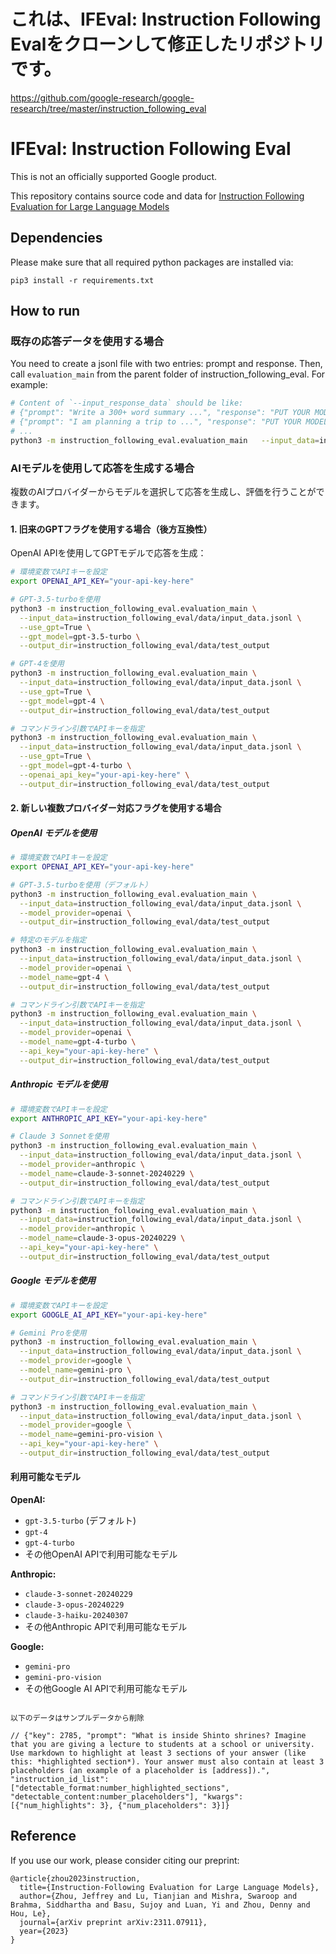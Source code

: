 # これは、IFEval: Instruction Following Evalをクローンして修正したリポジトリです。

https://github.com/google-research/google-research/tree/master/instruction_following_eval


# IFEval: Instruction Following Eval

This is not an officially supported Google product.

This repository contains source code and data for
[Instruction Following Evaluation for Large Language Models](arxiv.org/abs/2311.07911)

## Dependencies

Please make sure that all required python packages are installed via:

```
pip3 install -r requirements.txt
```

## How to run

### 既存の応答データを使用する場合

You need to create a jsonl file with two entries: prompt and response.
Then, call `evaluation_main` from the parent folder of
instruction_following_eval. For example:

```bash
# Content of `--input_response_data` should be like:
# {"prompt": "Write a 300+ word summary ...", "response": "PUT YOUR MODEL RESPONSE HERE"}
# {"prompt": "I am planning a trip to ...", "response": "PUT YOUR MODEL RESPONSE HERE"}
# ...
python3 -m instruction_following_eval.evaluation_main   --input_data=instruction_following_eval/data/input_data.jsonl   --input_response_data=instruction_following_eval/data/input_response_data_gpt4_20231107_145030.jsonl   --output_dir=instruction_following_eval/data/test_output
```

### AIモデルを使用して応答を生成する場合

複数のAIプロバイダーからモデルを選択して応答を生成し、評価を行うことができます。

#### 1. 旧来のGPTフラグを使用する場合（後方互換性）

OpenAI APIを使用してGPTモデルで応答を生成：

```bash
# 環境変数でAPIキーを設定
export OPENAI_API_KEY="your-api-key-here"

# GPT-3.5-turboを使用
python3 -m instruction_following_eval.evaluation_main \
  --input_data=instruction_following_eval/data/input_data.jsonl \
  --use_gpt=True \
  --gpt_model=gpt-3.5-turbo \
  --output_dir=instruction_following_eval/data/test_output

# GPT-4を使用
python3 -m instruction_following_eval.evaluation_main \
  --input_data=instruction_following_eval/data/input_data.jsonl \
  --use_gpt=True \
  --gpt_model=gpt-4 \
  --output_dir=instruction_following_eval/data/test_output

# コマンドライン引数でAPIキーを指定
python3 -m instruction_following_eval.evaluation_main \
  --input_data=instruction_following_eval/data/input_data.jsonl \
  --use_gpt=True \
  --gpt_model=gpt-4-turbo \
  --openai_api_key="your-api-key-here" \
  --output_dir=instruction_following_eval/data/test_output
```

#### 2. 新しい複数プロバイダー対応フラグを使用する場合

##### OpenAI モデルを使用

```bash
# 環境変数でAPIキーを設定
export OPENAI_API_KEY="your-api-key-here"

# GPT-3.5-turboを使用（デフォルト）
python3 -m instruction_following_eval.evaluation_main \
  --input_data=instruction_following_eval/data/input_data.jsonl \
  --model_provider=openai \
  --output_dir=instruction_following_eval/data/test_output

# 特定のモデルを指定
python3 -m instruction_following_eval.evaluation_main \
  --input_data=instruction_following_eval/data/input_data.jsonl \
  --model_provider=openai \
  --model_name=gpt-4 \
  --output_dir=instruction_following_eval/data/test_output

# コマンドライン引数でAPIキーを指定
python3 -m instruction_following_eval.evaluation_main \
  --input_data=instruction_following_eval/data/input_data.jsonl \
  --model_provider=openai \
  --model_name=gpt-4-turbo \
  --api_key="your-api-key-here" \
  --output_dir=instruction_following_eval/data/test_output
```

##### Anthropic モデルを使用

```bash
# 環境変数でAPIキーを設定
export ANTHROPIC_API_KEY="your-api-key-here"

# Claude 3 Sonnetを使用
python3 -m instruction_following_eval.evaluation_main \
  --input_data=instruction_following_eval/data/input_data.jsonl \
  --model_provider=anthropic \
  --model_name=claude-3-sonnet-20240229 \
  --output_dir=instruction_following_eval/data/test_output

# コマンドライン引数でAPIキーを指定
python3 -m instruction_following_eval.evaluation_main \
  --input_data=instruction_following_eval/data/input_data.jsonl \
  --model_provider=anthropic \
  --model_name=claude-3-opus-20240229 \
  --api_key="your-api-key-here" \
  --output_dir=instruction_following_eval/data/test_output
```

##### Google モデルを使用

```bash
# 環境変数でAPIキーを設定
export GOOGLE_AI_API_KEY="your-api-key-here"

# Gemini Proを使用
python3 -m instruction_following_eval.evaluation_main \
  --input_data=instruction_following_eval/data/input_data.jsonl \
  --model_provider=google \
  --model_name=gemini-pro \
  --output_dir=instruction_following_eval/data/test_output

# コマンドライン引数でAPIキーを指定
python3 -m instruction_following_eval.evaluation_main \
  --input_data=instruction_following_eval/data/input_data.jsonl \
  --model_provider=google \
  --model_name=gemini-pro-vision \
  --api_key="your-api-key-here" \
  --output_dir=instruction_following_eval/data/test_output
```

#### 利用可能なモデル

**OpenAI:**
- `gpt-3.5-turbo` (デフォルト)
- `gpt-4`
- `gpt-4-turbo`
- その他OpenAI APIで利用可能なモデル

**Anthropic:**
- `claude-3-sonnet-20240229`
- `claude-3-opus-20240229`
- `claude-3-haiku-20240307`
- その他Anthropic APIで利用可能なモデル

**Google:**
- `gemini-pro`
- `gemini-pro-vision`
- その他Google AI APIで利用可能なモデル


```

以下のデータはサンプルデータから削除

// {"key": 2785, "prompt": "What is inside Shinto shrines? Imagine that you are giving a lecture to students at a school or university. Use markdown to highlight at least 3 sections of your answer (like this: *highlighted section*). Your answer must also contain at least 3 placeholders (an example of a placeholder is [address]).", "instruction_id_list": ["detectable_format:number_highlighted_sections", "detectable_content:number_placeholders"], "kwargs": [{"num_highlights": 3}, {"num_placeholders": 3}]}
```

## Reference

If you use our work, please consider citing our preprint:

```
@article{zhou2023instruction,
  title={Instruction-Following Evaluation for Large Language Models},
  author={Zhou, Jeffrey and Lu, Tianjian and Mishra, Swaroop and Brahma, Siddhartha and Basu, Sujoy and Luan, Yi and Zhou, Denny and Hou, Le},
  journal={arXiv preprint arXiv:2311.07911},
  year={2023}
}
```

